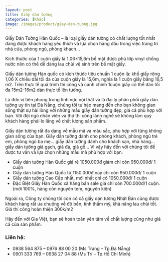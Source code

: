 ```yaml
---
layout: post
title: Giấy dán tường
categories: [Khác]
image: /images/product/giay-dan-tuong.jpg
---
```


Giấy Dán Tường Hàn Quốc –  là loại giấy dán tường có chất lượng tốt nhất đang được khách hàng yêu thích và lựa chọn hàng đầu trong việc trang trí nhà cửa, phòng ngủ, phòng khách… 

Kích thước của 1 cuộn giấy là 1,06×15,6m bề mặt được phủ lớp vinyl chống nước nên có thể dễ dàng lau chùi vệ sinh trên bề mặt giấy.

Giấy dán tường Hàn quốc có kích thước tiêu chuẩn 1 cuộn là: khổ giấy rộng 1,06  X chiều dài tối đa của cuộn giấy là 15,6m, nghĩa là 1 cuộn giấy bằng 16,5 m2. Trên thực tế quá trình thi công và canh chỉnh 1cuộn giấy có thể dán tối đa 15m2-16m2 dán thực tế lên tường.

Là đơn vị tiên phong trong lĩnh vực nội thất và là đại lý phân phối giấy dán tường uy tín tại Đà Nẵng, chúng tôi tự hào mang đến cho bạn không gian sống thật sự hài lòng với những mẫu giấy dán tường đẹp, giá cả phù hợp với bạn. Với đội ngũ nhân viên và thợ thi công lành nghề sẽ không làm quý khách hàng phải lo lắng về chất lượng sản phẩm.

Giấy dán tường rất đa dạng về mẫu mã và màu sắc, phù hợp với từng không gian sống của bạn. Giấy dán tường dành cho phòng khách, phòng ngủ trẻ em, phòng ngủ ba mẹ… giấy dán tường dành cho khách sạn, nhà hàng…giấy dán tường giả gạch, giả đá, giả gỗ… Vì vậy hãy đến với chúng tôi để được tư vấn và lựa chọn những mẫu mã phù hợp với bạn.

- Giấy dán tường Hàn Quốc giá rẻ 1050.000đ giảm chỉ còn 950.000đ/ 1 cuộn
- Giấy dán tường Hàn Quốc từ 1150.000đ nay chỉ còn 950.000đ/ 1 cuộn
- Giấy dán tường Cao Cấp nhất, mới nhất chỉ có 1050.000đ/ 1 cuộn
- Đặc Biệt Giấy Hàn Quốc xả hàng bán sale giá chỉ còn 700.000đ/1 cuộn. (mới 100%, hàng còn nguyên tem, nguyên kiện)

Ngoài ra, Công ty chúng tôi còn có cả giấy dán tường Nhật Bản cũng được khách hàng rất ưa chuộng về độ bền, tính thẩm mỹ, khả năng lau chùi tốt. Giá thi công hoàn thiện 300k/m2

Hãy đến với Gia Việt, bạn sẽ hoàn toàn yên tâm về chất lượng cũng như giá cả của sản phẩm.

### Liên hệ:
- 0938 564 875 – 0976 88 00 20 (Ms Trang – Tp.Đà Nẵng)
- 0901 333 769 – 0938 27 04 88 (Ms Trí – Tp.Hồ Chí Minh)